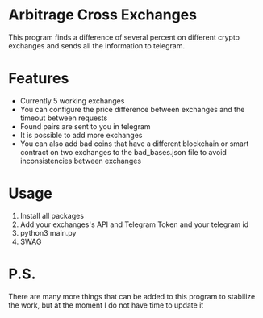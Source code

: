 # Arbitrage Cross Exchanges

This program finds a difference of several percent on different crypto exchanges and sends all the information to telegram.

# Features

- Currently 5 working exchanges
- You can configure the price difference between exchanges and the timeout between requests
- Found pairs are sent to you in telegram
- It is possible to add more exchanges
- You can also add bad coins that have a different blockchain or smart contract on two exchanges to the bad_bases.json file to avoid inconsistencies between exchanges

# Usage

1) Install all packages
2) Add your exchanges's API and Telegram Token and your telegram id
3) python3 main.py
4) SWAG

# P.S.

There are many more things that can be added to this program to stabilize the work, but at the moment I do not have time to update it